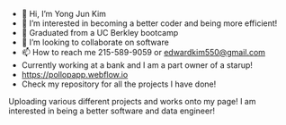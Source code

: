 - 👋 Hi, I’m Yong Jun Kim
- 👀 I’m interested in becoming a better coder and being more efficient!
- 🌱 Graduated from a UC Berkley bootcamp
- 💞️ I’m looking to collaborate on software 
- 📫 How to reach me 215-589-9059 or edwardkim550@gmail.com
- Currently working at a bank and I am a part owner of a starup!
- https://pollopapp.webflow.io
- Check my repository for all the projects I have done!

  
Uploading various different projects and works onto my page!
I am interested in being a better software and data engineer!
